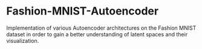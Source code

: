 # Fashion-MNIST-Autoencoder
Implementation of various Autoencoder architectures on the Fashion MNIST dataset in order to gain a better understanding of latent spaces and their visualization.
